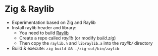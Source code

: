 # Zig & Raylib

- Experimentation based on Zig and Raylib
- Install raylib header and library:
  - You need to build [Raylib](https://github.com/raysan5/raylib)
  - Create a repo called *raylib* (or modify *build.zig*)
  - Then copy the `raylib.h` and `libraylib.a` into the *raylib/* directory
- Build & execute: `zig build && ./zig-out/bin/zaylib`
